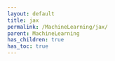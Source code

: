 ```yaml
---
layout: default
title: jax
permalink: /MachineLearning/jax/
parent: MachineLearning
has_children: true
has_toc: true
---
```

